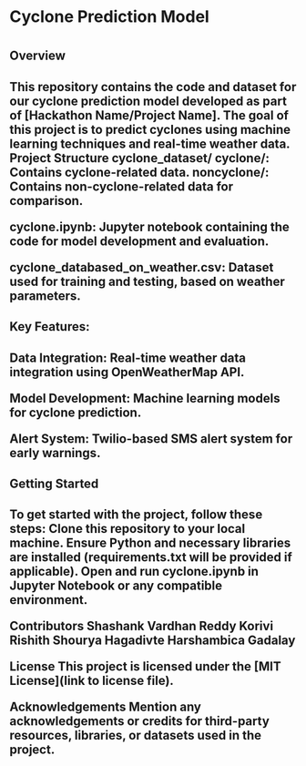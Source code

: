 <h1>Cyclone Prediction Model<h1/>
<h2>Overview<h2/>
This repository contains the code and dataset for our cyclone prediction model developed as part of [Hackathon Name/Project Name]. The goal of this project is to predict cyclones using machine learning techniques and real-time weather data.
<br>
Project Structure
cyclone_dataset/
cyclone/: Contains cyclone-related data.
noncyclone/: Contains non-cyclone-related data for comparison.

cyclone.ipynb: Jupyter notebook containing the code for model development and evaluation.

cyclone_databased_on_weather.csv: Dataset used for training and testing, based on weather parameters.

<h2>Key Features: <h2/>
Data Integration: Real-time weather data integration using OpenWeatherMap API.

Model Development: Machine learning models for cyclone prediction.

Alert System: Twilio-based SMS alert system for early warnings.

<h2>Getting Started<h2/>
To get started with the project, follow these steps:
Clone this repository to your local machine.
Ensure Python and necessary libraries are installed (requirements.txt will be provided if applicable).
Open and run cyclone.ipynb in Jupyter Notebook or any compatible environment.

Contributors
Shashank Vardhan Reddy
Korivi Rishith
Shourya Hagadivte
Harshambica Gadalay

License
This project is licensed under the [MIT License](link to license file).

Acknowledgements
Mention any acknowledgements or credits for third-party resources, libraries, or datasets used in the project.
